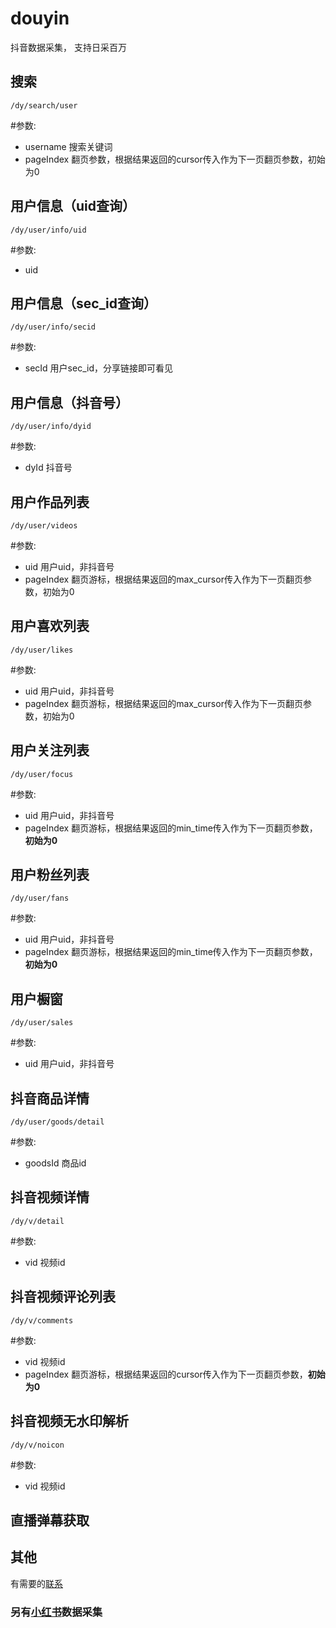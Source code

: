 # douyin
抖音数据采集， 支持日采百万

## 搜索
```
/dy/search/user
```
#参数:
- username 搜索关键词
- pageIndex 翻页参数，根据结果返回的cursor传入作为下一页翻页参数，初始为0

## 用户信息（uid查询）
```
/dy/user/info/uid
```
#参数:
- uid 

## 用户信息（sec_id查询）
```
/dy/user/info/secid
```
#参数:
- secId 用户sec_id，分享链接即可看见

## 用户信息（抖音号）
```
/dy/user/info/dyid
```
#参数:
- dyId 抖音号

## 用户作品列表
```
/dy/user/videos
```
#参数:
- uid 用户uid，非抖音号
- pageIndex 翻页游标，根据结果返回的max_cursor传入作为下一页翻页参数，初始为0

## 用户喜欢列表
```
/dy/user/likes
```
#参数:
- uid 用户uid，非抖音号
- pageIndex 翻页游标，根据结果返回的max_cursor传入作为下一页翻页参数，初始为0

## 用户关注列表
```
/dy/user/focus
```
#参数:
- uid 用户uid，非抖音号
- pageIndex 翻页游标，根据结果返回的min_time传入作为下一页翻页参数，**初始为0**

## 用户粉丝列表
```
/dy/user/fans
```
#参数:
- uid 用户uid，非抖音号
- pageIndex 翻页游标，根据结果返回的min_time传入作为下一页翻页参数，**初始为0**

## 用户橱窗
```
/dy/user/sales
```
#参数:
- uid 用户uid，非抖音号

## 抖音商品详情
```
/dy/user/goods/detail
```
#参数:
- goodsId 商品id

## 抖音视频详情
```
/dy/v/detail
```
#参数:
- vid 视频id

## 抖音视频评论列表
```
/dy/v/comments
```
#参数:
- vid 视频id
- pageIndex 翻页游标，根据结果返回的cursor传入作为下一页翻页参数，**初始为0**

## 抖音视频无水印解析
```
/dy/v/noicon
```
#参数:
- vid 视频id

## 直播弹幕获取
## 其他


有需要的[联系](https://qr.api.cli.im/newqr/create?data=https%253A%252F%252Fqm.qq.com%252Fcgi-bin%252Fqm%252Fqr%253Fk%253DgsXU_14bQsI8BdSevrFzHU7vIYnRCnFQ%2526noverify%253D0&level=H&transparent=false&bgcolor=%23FFFFFF&forecolor=%23000000&blockpixel=12&marginblock=1&logourl=&logoshape=no&size=500&kid=cliim&key=211db538a2ba8c28441f5d952fe165db)

### 另有[小红书](https://github.com/canglingzhiyue/xiaohongshu)数据采集
